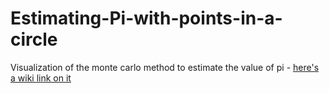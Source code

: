 # Estimating-Pi-with-points-in-a-circle

Visualization of the monte carlo method to estimate the value of pi - [here's a wiki link on it](https://en.wikipedia.org/wiki/Monte_Carlo_method)
